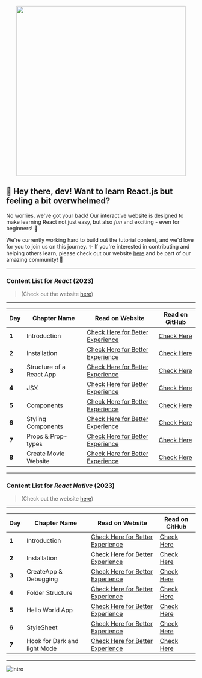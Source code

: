 



<p align="center">
            <img style={{ position: "relative" ,opacity: 1 ,borderRadius: "10px" ,overflow: "hidden" , marginTop:"20px" , marginBottom: "20px"}}
            src="https://user-images.githubusercontent.com/97989643/220242520-78dd8232-4416-461a-a8f1-6c0b3f5f357f.gif"
            width="450"/>
</p>

 **👋 Hey there, dev!** Want to learn React.js but feeling a bit overwhelmed? 
---

No worries, we've got your back! Our interactive website is designed to make learning React not just easy, but also *fun* and exciting - even for beginners! 🎉

We're currently working hard to build out the tutorial content, and we'd love for you to join us on this journey. ✨ If you're interested in contributing and helping others learn, please check out our website [here](https://codexam.vercel.app/docs/react) and be part of our amazing community! 🤗
*********
### Content List for *React* (2023)

> (Check out the website [here](https://codexam.vercel.app/docs/react))
---
| **Day** | **Chapter Name** | **Read on Website** | **Read on GitHub** |
|-----|--------------|-----------------|----------------|
| **1**   | Introduction | [Check Here for Better Experience ](https://code-xam.vercel.app/docs/react/react1) | [Check Here](https://github.com/Subham-Maity/ReactJS-For-Beginners/tree/master/React%202023%20(Better)/00.%20Introduction) |
| **2**   | Installation | [Check Here for Better Experience ](https://code-xam.vercel.app/docs/react/react2) | [Check Here](https://github.com/Subham-Maity/ReactJS-For-Beginners/tree/master/React%202023%20(Better)/01.%20Installation) |
| **3**   | Structure of a React App | [Check Here for Better Experience ](https://code-xam.vercel.app/docs/react/react3) | [Check Here](https://github.com/Subham-Maity/ReactJS-For-Beginners/tree/master/React%202023%20(Better)/03.%20Folder%20Structure) |
| **4**  | JSX | [Check Here for Better Experience ](https://code-xam.vercel.app/docs/react/react4) | [Check Here](https://github.com/Subham-Maity/ReactJS-For-Beginners/tree/master/React%202023%20(Better)/04.%20JSX) |
| **5**  | Components | [Check Here for Better Experience ](https://code-xam.vercel.app/docs/react/react5) | [Check Here](https://github.com/Subham-Maity/ReactJS-For-Beginners/tree/master/React%202023%20(Better)/05.%20Components%20and%20ImportExport) |
| **6**  | Styling Components | [Check Here for Better Experience ](https://code-xam.vercel.app/docs/react/react6) | [Check Here](https://github.com/Subham-Maity/ReactJS-For-Beginners/tree/master/React%202023%20(Better)/06.%20Styling%20Components) |
| **7**  | Props & Prop-types | [Check Here for Better Experience ](https://code-xam.vercel.app/docs/react/react7) | [Check Here](https://github.com/Subham-Maity/ReactJS-For-Beginners/tree/master/React%202023%20(Better)/07.%20Props%20%26%20Prop-types) |
| **8**  | Create Movie Website | [Check Here for Better Experience ](https://code-xam.vercel.app/docs/react/react8) | [Check Here](https://github.com/Subham-Maity/ReactJS-For-Beginners/tree/master/React%202023%20(Better)/08.%20Creating%20Movies%20Website) |
*********
### Content List for *React Native* (2023)

> (Check out the website [here](https://codexam.vercel.app/docs/reactnative))
 ---
| **Day** | **Chapter Name** | **Read on Website** | **Read on GitHub** |
|-----|--------------|-----------------|----------------|
| **1**   | Introduction | [Check Here for Better Experience ](https://code-xam.vercel.app/docs/react/react1) | [Check Here](https://github.com/Subham-Maity/ReactJS-For-Beginners/tree/master/React%202023%20(Better)/00.%20Introduction) |
| **2**   | Installation | [Check Here for Better Experience ](https://code-xam.vercel.app/docs/reactnative/react1) | [Check Here](https://github.com/Subham-Maity/ReactJS-For-Beginners/tree/master/ReactNative%202023%20(new)/01.%20Installation) |
| **3**   | CreateApp & Debugging | [Check Here for Better Experience ](https://code-xam.vercel.app/docs/reactnative/react2) | [Check Here](https://github.com/Subham-Maity/ReactJS-For-Beginners/tree/master/ReactNative%202023%20(new)/02.%20Create%20App) |
| **4**   | Folder Structure | [Check Here for Better Experience ](https://codexam.vercel.app/docs/reactnative/react3) | [Check Here](https://github.com/Subham-Maity/ReactJS-For-Beginners/tree/master/ReactNative%202023%20(new)/03.%20File%20Structure) |
| **5**   | Hello World App | [Check Here for Better Experience ](https://codexam.vercel.app/docs/reactnative/react4) | [Check Here](https://github.com/Subham-Maity/ReactJS-For-Beginners/tree/master/ReactNative%202023%20(new)/04.%20Hello%20World%20App) |
| **6**   | StyleSheet | [Check Here for Better Experience ](https://codexam.vercel.app/docs/reactnative/react5) | [Check Here](https://github.com/Subham-Maity/ReactJS-For-Beginners/tree/master/ReactNative%202023%20(new)/05.%20StyleSheet) |
| **7**   | Hook for Dark and light Mode | [Check Here for Better Experience ](https://codexam.vercel.app/docs/reactnative/react6) | [Check Here](https://github.com/Subham-Maity/ReactJS-For-Beginners/tree/master/ReactNative%202023%20(new)/06.%20Hook%20for%20Dark%20%26%20light) |

********************************************

![intro](intro.gif)


